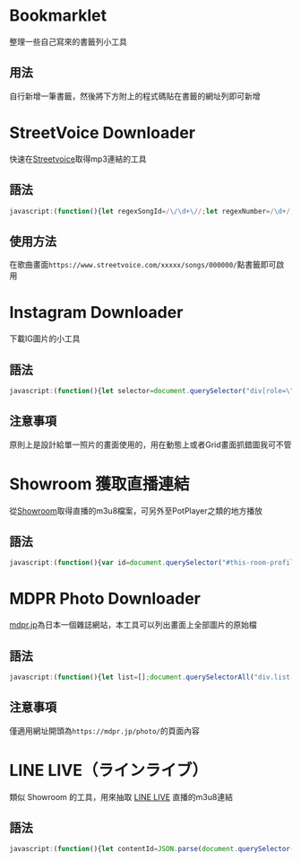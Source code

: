 # Bookmarklet
整理一些自己寫來的書籤列小工具

## 用法
自行新增一筆書籤，然後將下方附上的程式碼貼在書籤的網址列即可新增

# StreetVoice Downloader
快速在[Streetvoice](https://streetvoice.com/)取得mp3連結的工具

## 語法
```javascript
javascript:(function(){let regexSongId=/\/\d+\//;let regexNumber=/\d+/;let songId=regexNumber.exec(regexSongId.exec(window.location)[0]);fetch(`/api/v3/songs/${songId}/file/`,{method:"POST"}).then(resp=>resp.json()).then(data=>{let a=document.createElement("a");a.href=data.file;document.body.appendChild(a);a.click()}).catch(err=>{console.log(err)})})()
```

## 使用方法  
 在歌曲畫面`https://www.streetvoice.com/xxxxx/songs/000000/`點書籤即可啟用

# Instagram Downloader
 下載IG圖片的小工具 

## 語法
```javascript
javascript:(function(){let selector=document.querySelector("div[role=\"dialog\"]")==null?"body main article>div img":"body div[role=\"dialog\"] article>div img";let url=document.querySelector(selector).getAttribute("src");window.open(url)})()
```

## 注意事項
原則上是設計給單一照片的畫面使用的，用在動態上或者Grid畫面抓錯圖我可不管

# Showroom 獲取直播連結
從[Showroom](http://showroom-live.com/)取得直播的m3u8檔案，可另外至PotPlayer之類的地方播放

## 語法
```javascript
javascript:(function(){var id=document.querySelector("#this-room-profile").href.match(/\d+/)[0];fetch(`/api/live/streaming_url?room_id=${id}&ignore_low_stream=1`).then(r=>{return r.json()}).then(j=>{let url=j.streaming_url_list.find(el=>{return el.type=="hls"}).url;prompt("m3u8",url)}).catch(er=>{alert("something wrong~")})})()
```

# MDPR Photo Downloader
[mdpr.jp](https://mdpr.jp/)為日本一個雜誌網站，本工具可以列出畫面上全部圖片的原始檔

## 語法
```javascript
javascript:(function(){let list=[];document.querySelectorAll("div.list-photo figure.square img").forEach(x=>{let url=x.src;if(url.indexOf("?")!=-1){url=url.split("?")[0]}list.push(url)});document.body.innerHTML="";list.forEach(x=>{let img=document.createElement("img");img.src=x;img.style.cssText="height:250px";document.body.appendChild(img)})})()
```
## 注意事項
僅適用網址開頭為`https://mdpr.jp/photo/`的頁面內容


# LINE LIVE（ラインライブ）
類似 Showroom 的工具，用來抽取 [LINE LIVE](https://live.line.me/) 直播的m3u8連結

## 語法
```javascript
javascript:(function(){let contentId=JSON.parse(document.querySelector("#data").getAttribute("data-broadcast")).lsaPath;fetch(`https://lssapi.line-apps.com/v1/live/playInfo?contentId=${contentId}`).then(resp=>resp.json()).then(json=>{prompt("m3u8",json.playUrls["720"])}).catch(err=>{console.log(err)})})()
```